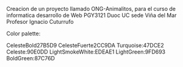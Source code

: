 Creacion de un proyecto llamado ONG-Animalitos, para el curso de informatica desarrollo de Web
PGY3121 Duoc UC sede Viña del Mar
Profesor Ignacio Cuturrufo

Color palette:

CelesteBold27B5D9
CelesteFuerte2CC9DA
Turquoise:47DCE2
Celeste:90E0DD
LightSmokeWhite:EDEAE1
LightGreen:9FD693
BoldGreen:87C76D